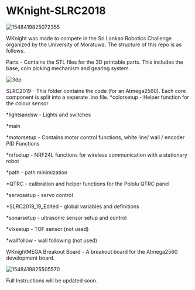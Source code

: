 # WKnight-SLRC2018

![1548419825072355](https://user-images.githubusercontent.com/20635670/51747364-3ae64780-20cf-11e9-8cfd-2c1b6907573e.jpg)


WKnight was made to compete in the Sri Lankan Robotics Challenge organized by the University of Moratuwa. 
The structure of this repo is as follows.

Parts - Contains the STL files for the 3D printable parts. This includes the base, coin picking mechanism and gearing system.


![3dp](https://user-images.githubusercontent.com/20635670/51748099-6407d780-20d1-11e9-87e5-ea295178b698.jpg)


SLRC2019 - This folder contains the code (for an Atmega2560). Each core component is split into a seperate .ino file. 
*colorsetup - Helper function for the colour sensor

*lightsandsw - Lights and switches

*main

*motorsetup - Contains motor control functions, white line/ wall / encoder PID Functions

*nrfsetup - NRF24L functions for wireless communication with a stationary robot

*path - path minimization

*QTRC - calibration and helper functions for the Pololu QTRC panel

*servosetup - servo control

*SLRC2019_19_Edited - global variables and definitions

*sonarsetup - ultrasonic sensor setup and control

*vlxsetup - TOF sensor (not used)

*wallfollow - wall following (not used)



WKnightMEGA Breakout Board - A breakout board for the Atmega2560 development board.


![1548419825505570](https://user-images.githubusercontent.com/20635670/51747911-cd3b1b00-20d0-11e9-85c0-6088132c5a65.jpg)


Full Instructions will be updated soon.
